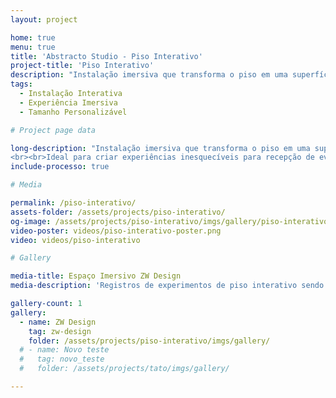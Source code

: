 ```yaml
---
layout: project

home: true
menu: true
title: 'Abstracto Studio - Piso Interativo'
project-title: 'Piso Interativo'
description: "Instalação imersiva que transforma o piso em uma superfície interativa. Ideal para eventos de médio e grande porte, incluindo feiras, festivais, casamentos, festas de 15 anos, entre outros."
tags:
  - Instalação Interativa
  - Experiência Imersiva
  - Tamanho Personalizável

# Project page data

long-description: "Instalação imersiva que transforma o piso em uma superfície interativa. Iluminada por projeção ou painel de LED, diferentes conteúdos podem reagir ao caminhar do público.
<br><br>Ideal para criar experiências inesquecíveis para recepção de eventos de médio e grande porte, incluindo festivais, exposições, casamentos, festas de 15 anos, entre outros."
include-processo: true

# Media

permalink: /piso-interativo/
assets-folder: /assets/projects/piso-interativo/
og-image: /assets/projects/piso-interativo/imgs/gallery/piso-interativo-01.jpg
video-poster: videos/piso-interativo-poster.png
video: videos/piso-interativo

# Gallery

media-title: Espaço Imersivo ZW Design
media-description: 'Registros de experimentos de piso interativo sendo apresentados na <a style="color:white" href="https://zwdesign.com.br/" target="_blank">ZW Design</a>.<br>Fotos e registros por Abstracto e ZW Design.'

gallery-count: 1
gallery:
  - name: ZW Design
    tag: zw-design
    folder: /assets/projects/piso-interativo/imgs/gallery/
  # - name: Novo teste
  #   tag: novo_teste
  #   folder: /assets/projects/tato/imgs/gallery/

---
```

